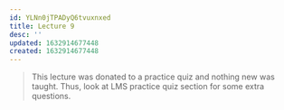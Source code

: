 ```yaml
---
id: YLNn0jTPADyQ6tvuxnxed
title: Lecture 9
desc: ''
updated: 1632914677448
created: 1632914677448
---
```



> This lecture was donated to a practice quiz and nothing new was taught. Thus, look at LMS practice quiz section for some extra questions.
